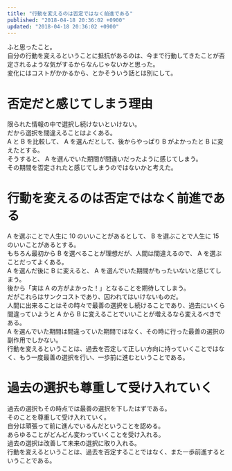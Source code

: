 ```yaml
---
title: "行動を変えるのは否定ではなく前進である"
published: "2018-04-18 20:36:02 +0900"
updated: "2018-04-18 20:36:02 +0900"
---
```


ふと思ったこと。  
自分の行動を変えるということに抵抗があるのは、今まで行動してきたことが否定されるような気がするからなんじゃないかと思った。  
変化にはコストがかかるから、とかそういう話とは別にして。

# 否定だと感じてしまう理由

限られた情報の中で選択し続けないといけない。  
だから選択を間違えることはよくある。  
A と B を比較して、 A を選んだとして、後からやっぱり B がよかったと B に変えたとする。  
そうすると、 A を選んでいた期間が間違いだったように感じてしまう。  
その期間を否定されたと感じてしまうのではないかと考えた。

# 行動を変えるのは否定ではなく前進である  

A を選ぶことで人生に 10 のいいことがあるとして、 B を選ぶことで人生に 15 のいいことがあるとする。  
もちろん最初から B を選べることが理想だが、人間は間違えるので、 A を選ぶことだってよくある。  
A を選んだ後に B に変えると、 A を選んでいた期間がもったいないと感じてしまう。  
後から「実は A の方がよかった！」となることを期待してしまう。  
だがこれらはサンクコストであり、囚われてはいけないものだ。  
人間に出来ることはその時々で最善の選択をし続けることであり、過去にいくら間違っていようと A から B に変えることでいいことが増えるなら変えるべきである。  
A を選んでいた期間は間違っていた期間ではなく、その時に行った最善の選択の副作用でしかない。  
行動を変えるということは、過去を否定して正しい方向に持っていくことではなく、もう一度最善の選択を行い、一歩前に進むということである。

# 過去の選択も尊重して受け入れていく

過去の選択もその時点では最善の選択を下したはずである。  
そのことを尊重して受け入れていく。  
自分は頑張って前に進んでいるんだということを認める。  
あらゆることがどんどん変わっていくことを受け入れる。  
過去の選択は改善して未来の選択に取り入れる。  
行動を変えるということは、過去を否定することではなく、また一歩前進するということである。
